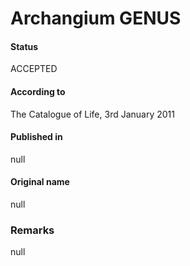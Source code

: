 Archangium GENUS
=======

#### Status
ACCEPTED

#### According to
The Catalogue of Life, 3rd January 2011

#### Published in
null

#### Original name
null

### Remarks
null